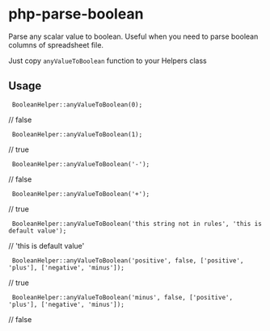 # php-parse-boolean
Parse any scalar value to boolean. Useful when you need to parse boolean columns of spreadsheet file.

Just copy `anyValueToBoolean` function to your Helpers class

## Usage

`
BooleanHelper::anyValueToBoolean(0);`

// false


`
BooleanHelper::anyValueToBoolean(1);`

// true


`
BooleanHelper::anyValueToBoolean('-');`

// false


`
BooleanHelper::anyValueToBoolean('+');`

// true


`
BooleanHelper::anyValueToBoolean('this string not in rules', 'this is default value');`

// 'this is default value'


`
BooleanHelper::anyValueToBoolean('positive', false, ['positive', 'plus'], ['negative', 'minus']);`

// true


`
BooleanHelper::anyValueToBoolean('minus', false, ['positive', 'plus'], ['negative', 'minus']);`

// false

